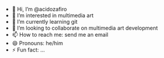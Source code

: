 - 👋 Hi, I’m @acidozafiro
- 👀 I’m interested in multimedia art
- 🌱 I’m currently learning git
- 💞️ I’m looking to collaborate on multimedia art development 
- 📫 How to reach me: send me an email
- 😄 Pronouns: he/him
- ⚡ Fun fact: ...

<!---
acidozafiro/acidozafiro is a ✨ special ✨ repository because its `README.md` (this file) appears on your GitHub profile.
You can click the Preview link to take a look at your changes.
--->

